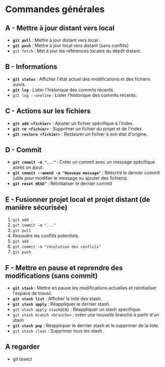 # Commandes générales

## A - Mettre à jour distant vers local

- **`git pull`** : Mettre à jour distant vers local :
- **`git push`** : Mettre à jour local vers distant (sans conflits)
- `git fetch` : Met à jour les références locales du dépôt distant.

## B - Informations

- **`git status`** : Afficher l'état actuel des modifications et des fichiers suivis.
- **`git log`** : Lister l'historique des commits récents.
- `git log --oneline` : Lister l'historique des commits récents.

## C - Actions sur les fichiers

- **`git add <fichier>`** : Ajouter un fichier spécifique à l'index.
- **`git rm <fichier>`** : Supprimer un fichier du projet et de l'index.
- **`git restore <fichier>`** : Restaurer un fichier à son état d'origine.

## D - Commit

- **`git commit -m "..."`** : Créer un commit avec un message spécifique après un ajout.
- **`git commit --amend -m "Nouveau message"`** : Réécrire le dernier commit (utile pour modifier le message ou ajouter des fichiers).
- **`git reset HEAD^`** : Réinitialiser le dernier commit

## E - Fusionner projet local et projet distant (de manière sécurisée)

1. `git add .`
2. `git commit -m "..."`
3. `git pull`
4. Resoudre les conflits potentiels
5. `git add .`
6. `git commit -m "résolution des conflits"`
7. `git push`

## F - Mettre en pause et reprendre des modifications (sans commit)

- **`git stash`** : Mettre en pause les modifications actuelles et réinitialiser l'espace de travail.
- **`git stash list`** : Afficher la liste des stash.
- **`git stash apply`** : Réappliquer le dernier stash.
- `git stash apply stash@{N}` : Réappliquer un stash spécifique.
- `git stash branch <branche>` : créer une nouvelle branche à partir d'un stash
- **`git stash pop`** : Réappliquer le dernier stash et le supprimer de la liste.
- `git stash clear` : Supprimer tous les stash.

## A regarder

- git bisect
